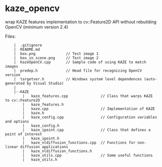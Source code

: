 ﻿kaze_opencv
===========

wrap KAZE features implementation to cv::Feature2D API without rebuilding OpenCV (minimum version 2.4)

Files:  
		
		|  .gitignore
		|  README.md
		|  box.png				// Test image 1
		|  box_in_scene.png		// Test image 2
		|  KazeOpenCV.cpp		// Sample code of using KAZE to match images
		|  predep.h				// Head file for recognizing OpenCV version
		|  targetver.h			// Windows system level dependences (auto-generated by Visual Studio)
		|   
		|--KAZE
			|   kaze_features.cpp				// Class that warps KAZE to cv::Feature2D
			|   kaze_features.h
			|   kaze.cpp						// Implementation of KAZE
			|   kaze.h
			|   kaze_config.cpp					// Configuration variables and options
			|   kaze_config.h
			|   kaze_ipoint.cpp					// Class that defines a point of interest
			|   kaze_ipoint.h
			|   kaze_nldiffusion_functions.cpp	// Functions for non-linear diffusion applications
			|   kaze_nldiffusion_functions.h
			|   kaze_utils.cpp					// Some useful functions
			|   kaze_utils.h
